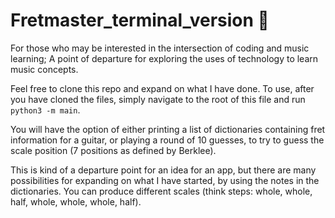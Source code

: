 # Fretmaster_terminal_version 🎸

For those who may be interested in the intersection of coding and music learning; A point of departure for exploring the uses of technology to learn music concepts.

Feel free to clone this repo and expand on what I have done. To use, after you have cloned the files, simply navigate to the root of this file and run `python3 -m main`.

You will have the option of either printing a list of dictionaries containing fret information for a guitar, or playing a round of 10 guesses, to try to guess the scale position (7 positions as defined by Berklee).

This is kind of a departure point for an idea for an app, but there are many possibilities for expanding on what I have started, by using the notes in the dictionaries. You can produce different scales (think steps: whole, whole, half, whole, whole, whole, half).
